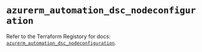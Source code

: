 # `azurerm_automation_dsc_nodeconfiguration`

Refer to the Terraform Registory for docs: [`azurerm_automation_dsc_nodeconfiguration`](https://www.terraform.io/docs/providers/azurerm/r/automation_dsc_nodeconfiguration).

